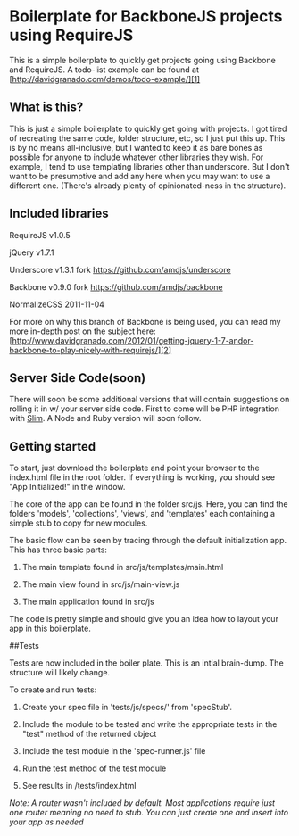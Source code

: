 # Boilerplate for BackboneJS projects using RequireJS

This is a simple boilerplate to quickly get projects going using Backbone and RequireJS.  A todo-list example can be found at [http://davidgranado.com/demos/todo-example/][1]

## What is this?

This is just a simple boilerplate to quickly get going with projects.  I got tired of recreating the same code, folder structure, etc, so I just put this up.  This is by no means all-inclusive, but I wanted to keep it as bare bones as possible for anyone to include whatever other libraries they wish.  For example, I tend to use templating libraries other than underscore.  But I don't want to be presumptive and add any here when you may want to use a different one.  (There's already plenty of opinionated-ness in the structure).

## Included libraries

RequireJS v1.0.5

jQuery v1.7.1

Underscore v1.3.1 fork https://github.com/amdjs/underscore

Backbone v0.9.0 fork https://github.com/amdjs/backbone

NormalizeCSS 2011-11-04

For more on why this branch of Backbone is being used, you can read my more in-depth post on the subject here: [http://www.davidgranado.com/2012/01/getting-jquery-1-7-andor-backbone-to-play-nicely-with-requirejs/][2]

## Server Side Code(soon)

There will soon be some additional versions that will contain suggestions on rolling it in w/ your server side code.  First to come will be PHP integration with [Slim](http://www.slimframework.com/).  A Node and Ruby version will soon follow.

## Getting started

To start, just download the boilerplate and point your browser to the index.html file in the root folder.  If everything is working, you should see "App Initialized!" in the window.

  


The core of the app can be found in the folder src/js.  Here, you can find the folders 'models', 'collections', 'views', and 'templates' each containing a simple stub to copy for new modules.

  


The basic flow can be seen by tracing through the default initialization app.  This has three basic parts:

  


1) The main template found in src/js/templates/main.html

2) The main view found in src/js/main-view.js

3) The main application found in src/js

  


The code is pretty simple and should give you an idea how to layout your app in this boilerplate.


##Tests

Tests are now included in the boiler plate.  This is an intial brain-dump.  The structure will likely change.

To create and run tests:

1) Create your spec file in 'tests/js/specs/' from 'specStub'.

2) Include the module to be tested and write the appropriate tests in the "test" method of the returned object

3) Include the test module in the 'spec-runner.js' file

4) Run the test method of the test module

5) See results in /tests/index.html
  


_Note: A router wasn't included by default.  Most applications require just one router meaning no need to stub.  You can just create one and insert into your app as needed_


   [1]: http://davidgranado.com/demos/todo-example/
   [2]: http://www.davidgranado.com/2012/01/getting-jquery-1-7-andor-backbone-to-play-nicely-with-requirejs/

